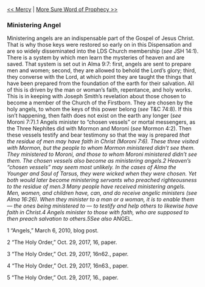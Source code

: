 [<< Mercy](Mercy)  |  [More Sure Word of Prophecy >>](More%20Sure%20Word%20of%20Prophecy)

### Ministering Angel
Ministering angels are an indispensable part of the Gospel of Jesus Christ. That is why those keys were restored so early on in this Dispensation and are so widely disseminated into the LDS Church membership (*see* JSH 14:1). There is a system by which men learn the mysteries of heaven and are saved. That system is set out in Alma 9:7: first, angels are sent to prepare men and women; second, they are allowed to behold the Lord’s glory; third, they converse with the Lord, at which point they are taught the things that have been prepared from the foundation of the earth for their salvation. All of this is driven by the man or woman’s faith, repentance, and holy works. This is in keeping with Joseph Smith’s revelation about those chosen to become a member of the Church of the Firstborn. They are chosen by the holy angels, to whom the keys of this power belong (*see* T&C 74:8). If this isn’t happening, then faith does not exist on the earth any longer (*see* Moroni 7:7).1 Angels minister to “chosen vessels” or mortal messengers, as the Three Nephites did with Mormon and Moroni (*see* Mormon 4:2). Then these vessels testify and bear testimony so that the way is prepared *that the residue of men may have faith in Christ *(Moroni 7:6). These three visited with Mormon, but the people to whom Mormon ministered didn’t see them. They ministered to Moroni, and those to whom Moroni ministered didn’t see them. The chosen vessels also become as ministering angels.2 Heaven’s “chosen vessels” may seem most unlikely. In the cases of Alma the Younger and Saul of Tarsus, they were wicked when they were chosen. Yet both would later become ministering servants who preached righteousness to the residue of men.3 Many people have received ministering angels. Men, women, and children have, can, and do receive angelic ministers (*see* Alma 16:26). When they minister to a man or a woman, it is to enable them — the ones being ministered to — to testify and help others to likewise have faith in Christ.4 Angels minister to those with faith, who are supposed to then preach salvation to others.5*See also* ANGEL.



1 “Angels,” March 6, 2010, blog post.


2 “The Holy Order,” Oct. 29, 2017, 16, paper.


3 “The Holy Order,” Oct. 29, 2017, 16n62., paper.


4 “The Holy Order,” Oct. 29, 2017, 16n63., paper.


5 “The Holy Order,” Oct. 29, 2017, 16., paper.
